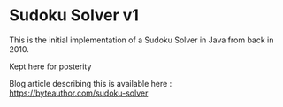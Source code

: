 # Sudoku Solver v1
This is the initial implementation of a Sudoku Solver in Java from back in 2010.

Kept here for posterity

Blog article describing this is available here : https://byteauthor.com/sudoku-solver
